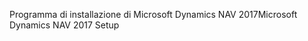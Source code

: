 <span data-ttu-id="7ae02-101">Programma di installazione di Microsoft Dynamics NAV 2017</span><span class="sxs-lookup"><span data-stu-id="7ae02-101">Microsoft Dynamics NAV 2017 Setup</span></span>